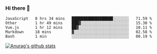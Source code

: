 ### Hi there 👋



<!--
**webB1an/webB1an** is a ✨ _special_ ✨ repository because its `README.md` (this file) appears on your GitHub profile.

Here are some ideas to get you started:

- 🔭 I’m currently working on ...
- 🌱 I’m currently learning ...
- 👯 I’m looking to collaborate on ...
- 🤔 I’m looking for help with ...
- 💬 Ask me about ...
- 📫 How to reach me: ...
- 😄 Pronouns: ...
- ⚡ Fun fact: ...
-->

<!--START_SECTION:waka-->
```text
JavaScript   8 hrs 34 mins   ██████████████████░░░░░░░   71.59 % 
Other        1 hr 49 mins    ███▓░░░░░░░░░░░░░░░░░░░░░   15.30 % 
Vue.js       1 hr 12 mins    ██▓░░░░░░░░░░░░░░░░░░░░░░   10.11 % 
Markdown     18 mins         ▓░░░░░░░░░░░░░░░░░░░░░░░░   02.58 % 
Bash         1 min           ░░░░░░░░░░░░░░░░░░░░░░░░░   00.19 % 
```
<!--END_SECTION:waka-->


[![Anurag's github stats](https://github-readme-stats.vercel.app/api?username=webB1an&show_icons=true&theme=radical)](https://github.com/anuraghazra/github-readme-stats)


